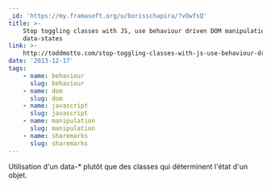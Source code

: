 ```yaml
---
_id: 'https://my.framasoft.org/u/borisschapira/?vOwfsQ'
title: >-
    Stop toggling classes with JS, use behaviour driven DOM manipulation with
    data-states
link: >-
    http://toddmotto.com/stop-toggling-classes-with-js-use-behaviour-driven-dom-manipulation-with-data-states/
date: '2013-12-17'
tags:
    - name: behaviour
      slug: behaviour
    - name: dom
      slug: dom
    - name: javascript
      slug: javascript
    - name: manipulation
      slug: manipulation
    - name: sharemarks
      slug: sharemarks
---
```


<div class="markdown"><p>Utilisation d'un data-* plutôt que des classes qui déterminent l'état d'un objet.
</p></div>
